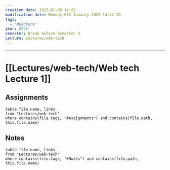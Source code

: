 ```yaml
---
creation date: 2025-01-06 14:22
modification date: Monday 6th January 2025 14:22:10
tags:
  - "#Lecture"
year: 2025
semester: Break before Semester 4
Lecture: Lectures/web-tech
---
```

---
# [[Lectures/web-tech/Web tech Lecture 1]]


## Assignments

 ```dataview
table file.name, links
from "Lectures/web-tech"
where contains(file.tags, "#Assignments") and contains(file.path, this.file.name)
```



## Notes


 ```dataview
table file.name, links
from "Lectures/web-tech"
where contains(file.tags, "#Notes") and contains(file.path, this.file.name)
```



